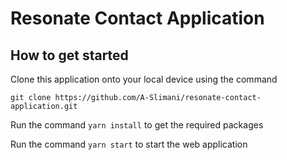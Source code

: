 # Resonate Contact Application 

## How to get started

Clone this application onto your local device using the command 

`git clone https://github.com/A-Slimani/resonate-contact-application.git`

Run the command `yarn install` to get the required packages

Run the command `yarn start` to start the web application
